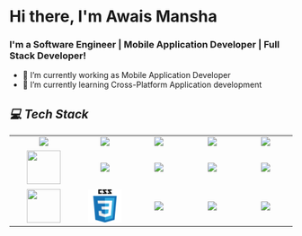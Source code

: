 # Hi there, I'm Awais Mansha

### I'm a Software Engineer | Mobile Application Developer | Full Stack Developer!
- 🔭 I’m currently working as Mobile Application Developer
- 🌱 I’m currently learning Cross-Platform Application development

<h2><i>💻 Tech Stack</i></h2>

<table width="100">
<tr>
    <td align='center' width="190">
        <img src="https://lilly021.com/wp-content/uploads/2019/09/1_j_zP74-cpvXRcs8dM_pkMQ.jpeg" width="60">
    </td>
    <td align='center' width="190">
        <img src="https://blogs.vmware.com/canada/files/2018/07/Kubernetes-logo.png">
    </td>
    <td align='center' width="190">
        <img src="https://cdn.vox-cdn.com/thumbor/HFAnEFyhSjQZ6mhTguC1MW_3_VA=/0x0:2040x1560/1820x1213/filters:focal(857x617:1183x943):format(webp)/cdn.vox-cdn.com/uploads/chorus_image/image/65088839/Android_logo_stacked__RGB_.5.jpg" width="60">
    </td>
     <td align='center' width="190">
        <img src="https://miro.medium.com/max/1400/1*99YiKjwB2TliKVA-yGogNQ.png" width="100">
    </td>
    <td align='center' width="190">
        <img src="https://miro.medium.com/max/1400/1*99YiKjwB2TliKVA-yGogNQ.png">
    </td>
</tr>
<tr>
    <td align='center'>
        <img src="https://www.jing.fm/clipimg/full/53-537670_python-png-file-python-logo-png.png" width="60" height="60">
    </td>
    <td align='center'>
        <img src="https://www.vectorlogo.zone/logos/nodejs/nodejs-ar21.svg">
    </td>
    <td align='center'>
        <img src="https://vegibit.com/wp-content/uploads/2018/05/expressjs.png">
    </td>
    <td align='center'>
        <img src="https://infinapps.com/wp-content/uploads/2018/10/mongodb-logo.png" height="120">
    </td>
    <td align='center'>
     <img src="https://i.stack.imgur.com/dMXbE.png">
    </td>
</tr>
<tr>
    <td align='center'>
        <img src="https://upload.wikimedia.org/wikipedia/commons/thumb/3/38/HTML5_Badge.svg/600px-HTML5_Badge.svg.png" height="60" width="60">
    </td>
    <td align='center'>
        <img src="https://raw.githubusercontent.com/devicons/devicon/0d6c64dbbf311879f7d563bfc3ccf559f9ed111c/icons/css3/css3-original-wordmark.svg" width="60">
    </td>
    <td align='center'>
        <img src="https://www.vectorlogo.zone/logos/heroku/heroku-ar21.svg">
    </td>
    <td align='center'>
        <img src="https://github.com/bestofjs/bestofjs-webui/blob/master/public/logos/vscode.svg" width="60">
    </td>
    <td align='center'>
        <img src="https://www.vectorlogo.zone/logos/getpostman/getpostman-icon.svg">
    </td>
</tr>
</table>
